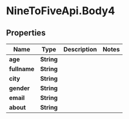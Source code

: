 # NineToFiveApi.Body4

## Properties
Name | Type | Description | Notes
------------ | ------------- | ------------- | -------------
**age** | **String** |  | 
**fullname** | **String** |  | 
**city** | **String** |  | 
**gender** | **String** |  | 
**email** | **String** |  | 
**about** | **String** |  | 


